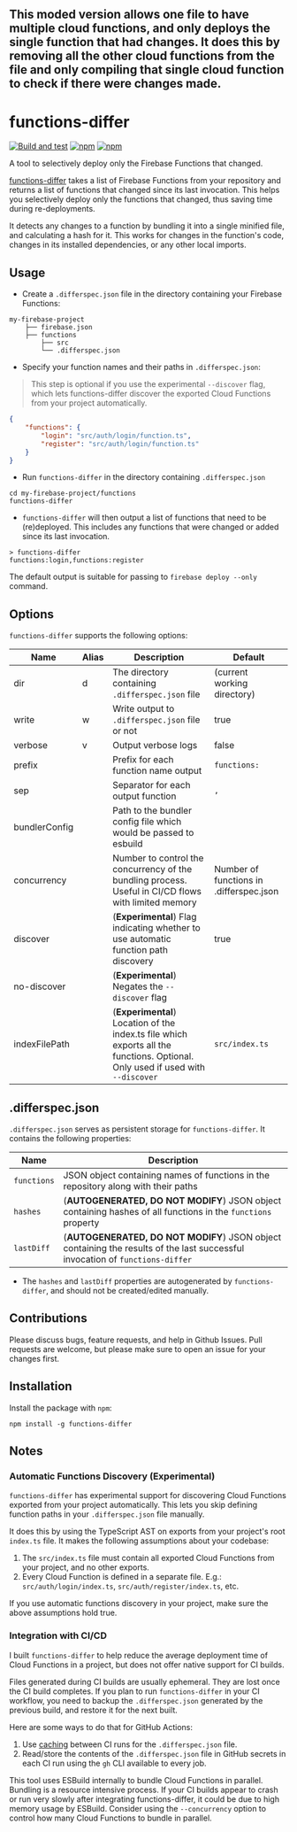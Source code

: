 This moded version allows one file to have multiple cloud functions, and only deploys the single function that had changes.
It does this by removing all the other cloud functions from the file and only compiling that single cloud function to check if there were changes made.
---

# functions-differ

[![Build and test](https://github.com/haroldadmin/functions-differ/actions/workflows/build-test.yml/badge.svg)](https://github.com/haroldadmin/functions-differ/actions/workflows/build-test.yml)
[![npm](https://img.shields.io/npm/dm/functions-differ)](https://www.npmjs.com/package/functions-differ)
[![npm](https://img.shields.io/npm/v/functions-differ)](https://www.npmjs.com/package/functions-differ)

A tool to selectively deploy only the Firebase Functions that changed.

[functions-differ](https://www.npmjs.com/package/functions-differ) takes a list of Firebase Functions from your repository and returns a list of functions that changed since its last invocation.
This helps you selectively deploy only the functions that changed, thus saving time during re-deployments.

It detects any changes to a function by bundling it into a single minified file, and calculating a hash for it. This works for changes in the function's code, changes in its installed dependencies, or any other local imports.

## Usage

-   Create a `.differspec.json` file in the directory containing your Firebase Functions:

```shell
my-firebase-project
    ├── firebase.json
    ├── functions
        ├── src
        └── .differspec.json
```

-   Specify your function names and their paths in `.differspec.json`:

> This step is optional if you use the experimental `--discover` flag, which lets functions-differ discover the exported Cloud Functions from your project automatically.

```json
{
    "functions": {
        "login": "src/auth/login/function.ts",
        "register": "src/auth/login/function.ts"
    }
}
```

-   Run `functions-differ` in the directory containing `.differspec.json`

```shell
cd my-firebase-project/functions
functions-differ
```

-   `functions-differ` will then output a list of functions that need to be (re)deployed. This includes any functions that were changed or added since its last invocation.

```shell
> functions-differ
functions:login,functions:register
```

The default output is suitable for passing to `firebase deploy --only` command.

## Options

`functions-differ` supports the following options:

| Name          | Alias | Description                                                                                                                     | Default                                 |
| ------------- | ----- | ------------------------------------------------------------------------------------------------------------------------------- | --------------------------------------- |
| dir           | d     | The directory containing `.differspec.json` file                                                                                | (current working directory)             |
| write         | w     | Write output to `.differspec.json` file or not                                                                                  | true                                    |
| verbose       | v     | Output verbose logs                                                                                                             | false                                   |
| prefix        |       | Prefix for each function name output                                                                                            | `functions:`                            |
| sep           |       | Separator for each output function                                                                                              | `,`                                     |
| bundlerConfig |       | Path to the bundler config file which would be passed to esbuild                                                                |                                         |
| concurrency   |       | Number to control the concurrency of the bundling process. Useful in CI/CD flows with limited memory                            | Number of functions in .differspec.json |
| discover      |       | (**Experimental**) Flag indicating whether to use automatic function path discovery                                             | true                                    |
| no-discover   |       | (**Experimental**) Negates the `--discover` flag                                                                                |                                         |
| indexFilePath |       | (**Experimental**) Location of the index.ts file which exports all the functions. Optional. Only used if used with `--discover` | `src/index.ts`                          |

## .differspec.json

`.differspec.json` serves as persistent storage for `functions-differ`. It contains the following properties:

| Name        | Description                                                                                                                   |
| ----------- | ----------------------------------------------------------------------------------------------------------------------------- |
| `functions` | JSON object containing names of functions in the repository along with their paths                                            |
| `hashes`    | (**AUTOGENERATED, DO NOT MODIFY**) JSON object containing hashes of all functions in the `functions` property                 |
| `lastDiff`  | (**AUTOGENERATED, DO NOT MODIFY**) JSON object containing the results of the last successful invocation of `functions-differ` |

-   The `hashes` and `lastDiff` properties are autogenerated by `functions-differ`, and should not be created/edited manually.

## Contributions

Please discuss bugs, feature requests, and help in Github Issues. Pull requests are welcome, but please make sure to open an issue for your changes first.

## Installation

Install the package with `npm`:

`npm install -g functions-differ`

## Notes

### Automatic Functions Discovery (Experimental)

`functions-differ` has experimental support for discovering Cloud Functions exported from your project automatically. This lets you skip defining function paths in your `.differspec.json` file manually.

It does this by using the TypeScript AST on exports from your project's root `index.ts` file. It makes the following assumptions about your codebase:

1. The `src/index.ts` file must contain all exported Cloud Functions from your project, and no other exports.
2. Every Cloud Function is defined in a separate file. E.g.: `src/auth/login/index.ts`, `src/auth/register/index.ts`, etc.

If you use automatic functions discovery in your project, make sure the above assumptions hold true.

### Integration with CI/CD

I built `functions-differ` to help reduce the average deployment time of Cloud Functions in a project, but does not offer native support for CI builds.

Files generated during CI builds are usually ephemeral. They are lost once the CI build completes. If you plan to run `functions-differ` in your CI workflow, you need to backup the `.differspec.json` generated by the previous build, and restore it for the next built.

Here are some ways to do that for GitHub Actions:

1. Use [caching](https://docs.github.com/en/actions/using-workflows/caching-dependencies-to-speed-up-workflows) between CI runs for the `.differspec.json` file.
2. Read/store the contents of the `.differspec.json` file in GitHub secrets in each CI run using the `gh` CLI available to every job.

This tool uses ESBuild internally to bundle Cloud Functions in parallel. Bundling is a resource intensive process.
If your CI builds appear to crash or run very slowly after integrating functions-differ, it could be due to high memory usage by ESBuild. Consider using the `--concurrency` option to control how many Cloud Functions to bundle in parallel.
